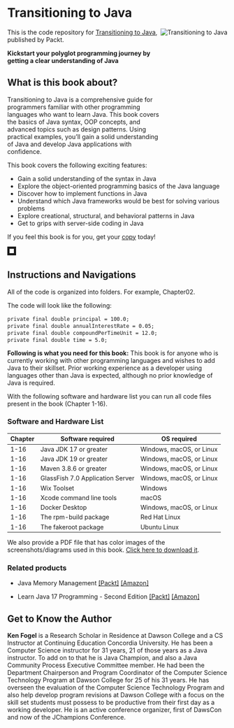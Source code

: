 # Transitioning to Java

<a href="https://www.packtpub.com/product/transitioning-to-java/9781804614013?utm_source=github&utm_medium=repository&utm_campaign="><img src="https://content.packt.com/B19088/cover_image_small.jpg" alt="Transitioning to Java" height="256px" align="right"></a>

This is the code repository for [Transitioning to Java](https://www.packtpub.com/product/transitioning-to-java/9781804614013?utm_source=github&utm_medium=repository&utm_campaign=), published by Packt.

**Kickstart your polyglot programming journey by getting a clear understanding of Java**

## What is this book about?
Transitioning to Java is a comprehensive guide for programmers familiar with other programming languages who want to learn Java. This book covers the basics of Java syntax, OOP concepts, and advanced topics such as design patterns. Using practical examples, you’ll gain a solid understanding of Java and develop Java applications with confidence.

This book covers the following exciting features:
* Gain a solid understanding of the syntax in Java
* Explore the object-oriented programming basics of the Java language
* Discover how to implement functions in Java
* Understand which Java frameworks would be best for solving various problems
* Explore creational, structural, and behavioral patterns in Java
* Get to grips with server-side coding in Java

If you feel this book is for you, get your [copy](https://www.amazon.com/dp/1804614017) today!

<a href="https://www.packtpub.com/?utm_source=github&utm_medium=banner&utm_campaign=GitHubBanner"><img src="https://raw.githubusercontent.com/PacktPublishing/GitHub/master/GitHub.png" 
alt="https://www.packtpub.com/" border="5" /></a>

## Instructions and Navigations
All of the code is organized into folders. For example, Chapter02.

The code will look like the following:
```
private final double principal = 100.0;
private final double annualInterestRate = 0.05;
private final double compoundPerTimeUnit = 12.0;
private final double time = 5.0;
```

**Following is what you need for this book:**
This book is for anyone who is currently working with other programming languages and wishes to add Java to their skillset. Prior working experience as a developer using languages other than Java is expected, although no prior knowledge of Java is required.

With the following software and hardware list you can run all code files present in the book (Chapter 1-16).
### Software and Hardware List
| Chapter | Software required | OS required |
| -------- | ------------------------------------ | ----------------------------------- |
| 1-16 | Java JDK 17 or greater | Windows, macOS, or Linux |
| 1-16 | Java JDK 19 or greater | Windows, macOS, or Linux |
| 1-16 | Maven 3.8.6 or greater | Windows, macOS, or Linux |
| 1-16 | GlassFish 7.0 Application Server | Windows, macOS, or Linux |
| 1-16 | Wix Toolset | Windows |
| 1-16 | Xcode command line tools | macOS |
| 1-16 | Docker Desktop | Windows, macOS, or Linux |
| 1-16 | The rpm-build package | Red Hat Linux |
| 1-16 | The fakeroot package | Ubuntu Linux |

We also provide a PDF file that has color images of the screenshots/diagrams used in this book. [Click here to download it](https://packt.link/fyH3U).

### Related products
* Java Memory Management [[Packt]](https://www.packtpub.com/product/java-memory-management/9781801812856?utm_source=github&utm_medium=repository&utm_campaign=9781801812856) [[Amazon]](https://www.amazon.com/dp/1801812853)

* Learn Java 17 Programming - Second Edition [[Packt]](https://www.packtpub.com/product/learn-java-17-programming-second-edition/9781803241432?utm_source=github&utm_medium=repository&utm_campaign=9781803241432) [[Amazon]](https://www.amazon.com/dp/1803241438)

## Get to Know the Author
**Ken Fogel**
is a Research Scholar in Residence at Dawson College and a CS Instructor at Continuing Education Concordia University. He has been a Computer Science instructor for 31 years, 21 of those years as a Java instructor. To add on to that he is Java Champion, and also a Java Community Process Executive Committee member. He had been the Department Chairperson and Program Coordinator of the Computer Science Technology Program at Dawson College for 25 of his 31 years.
He has overseen the evaluation of the Computer Science Technology Program and also help develop program revisions at Dawson College with a focus on the skill set students must possess to be productive from their first day as a working developer.
He is an active conference organizer, first of DawsCon and now of the JChampions Conference.
